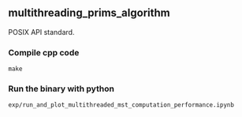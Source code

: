 ## multithreading_prims_algorithm
POSIX API standard.

### Compile cpp code
`make`

### Run the binary with python

`exp/run_and_plot_multithreaded_mst_computation_performance.ipynb`
